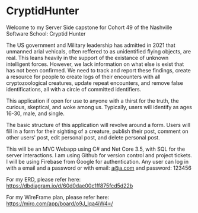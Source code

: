 # CryptidHunter

Welcome to my Server Side capstone for Cohort 49 of the Nashville Software School: Cryptid Hunter

The US government and Military leadership has admitted in 2021 that unmanned arial vehicals, often reffered to as unidentified flying objects, are real. 
This leans heavily in the support of the existance of unknown intelligent forces. However, we lack information on what else is exist that has not been confirmed. 
We need to track and report these findings, create a resource for people to create logs of their encounters with all cryptozoological creatures, update repeat encounters, and remove false identifications, all with a circle of committed identifiers.


This application if open for use to anyone with a thirst for the truth, the curious, skeptical, and woke among us. Typically, users will identify as ages 16-30, male, and single.

The basic structure of this application will revolve around a form. Users will fill in a form for their sighting of a creature, publish their post, comment on other users' post, edit personal post, and delete personal post.

This will be an MVC Webapp using C# and Net Core 3.5, with SQL for the server interactions. I am using Github for version control and project tickets. I will be using Firebase from Google for authentication. Any user can log in with a email and a password or with email: a@a.com and password: 123456


For my ERD, please refer here:
https://dbdiagram.io/d/60d0dae00c1ff875fcd5d22b

For my WireFrame plan, please refer here:
https://miro.com/app/board/o9J_lqa4iW4=/

